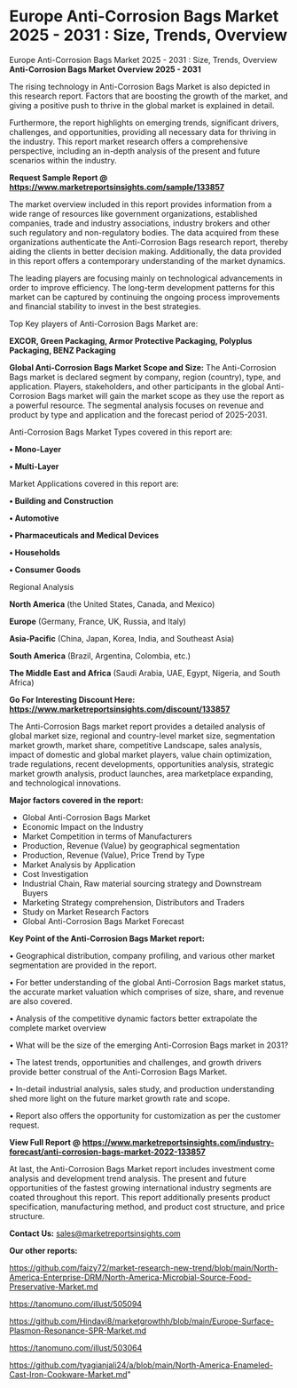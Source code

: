 # Europe Anti-Corrosion Bags Market 2025 - 2031 : Size, Trends, Overview
Europe Anti-Corrosion Bags Market 2025 - 2031 : Size, Trends, Overview
<Strong> Anti-Corrosion Bags Market Overview 2025 - 2031</strong>

The rising technology in Anti-Corrosion Bags Market is also depicted in this research report. Factors that are boosting the growth of the market, and giving a positive push to thrive in the global market is explained in detail.

Furthermore, the report highlights on emerging trends, significant drivers, challenges, and opportunities, providing all necessary data for thriving in the industry. This report market research offers a comprehensive perspective, including an in-depth analysis of the present and future scenarios within the industry.

<strong>Request Sample Report @ <a href=https://www.marketreportsinsights.com/sample/133857>https://www.marketreportsinsights.com/sample/133857</a></strong>

The market overview included in this report provides information from a wide range of resources like government organizations, established companies, trade and industry associations, industry brokers and other such regulatory and non-regulatory bodies. The data acquired from these organizations authenticate the Anti-Corrosion Bags research report, thereby aiding the clients in better decision making. Additionally, the data provided in this report offers a contemporary understanding of the market dynamics.

The leading players are focusing mainly on technological advancements in order to improve efficiency. The long-term development patterns for this market can be captured by continuing the ongoing process improvements and financial stability to invest in the best strategies.

Top Key players of Anti-Corrosion Bags Market are:

<strong>EXCOR, Green Packaging, Armor Protective Packaging, Polyplus Packaging, BENZ Packaging</strong>

<strong><b>Global Anti-Corrosion Bags Market Scope and Size:</b></strong>
The Anti-Corrosion Bags market is declared segment by company, region (country), type, and application. Players, stakeholders, and other participants in the global Anti-Corrosion Bags market will gain the market scope as they use the report as a powerful resource. The segmental analysis focuses on revenue and product by type and application and the forecast period of 2025-2031.

Anti-Corrosion Bags Market Types covered in this report are:

<strong>• Mono-Layer

• Multi-Layer</strong>

Market Applications covered in this report are:

<strong>• Building and Construction

• Automotive

• Pharmaceuticals and Medical Devices

• Households

• Consumer Goods</strong> 

Regional Analysis

<strong>North America</strong> (the United States, Canada, and Mexico)

<strong>Europe</strong> (Germany, France, UK, Russia, and Italy)

<strong>Asia-Pacific</strong> (China, Japan, Korea, India, and Southeast Asia)

<strong>South America</strong> (Brazil, Argentina, Colombia, etc.)

<strong>The Middle East and Africa</strong> (Saudi Arabia, UAE, Egypt, Nigeria, and South Africa)

<strong>Go For Interesting Discount Here: <a href=https://www.marketreportsinsights.com/discount/133857>https://www.marketreportsinsights.com/discount/133857</a></strong>

The Anti-Corrosion Bags market report provides a detailed analysis of global market size, regional and country-level market size, segmentation market growth, market share, competitive Landscape, sales analysis, impact of domestic and global market players, value chain optimization, trade regulations, recent developments, opportunities analysis, strategic market growth analysis, product launches, area marketplace expanding, and technological innovations.

<strong><b>Major factors covered in the report:</b></strong>
<ul>
  <li>Global Anti-Corrosion Bags Market </li>
  <li>Economic Impact on the Industry</li>
  <li>Market Competition in terms of Manufacturers</li>
  <li>Production, Revenue (Value) by geographical segmentation</li>
  <li>Production, Revenue (Value), Price Trend by Type</li>
  <li>Market Analysis by Application</li>
  <li>Cost Investigation</li>
  <li>Industrial Chain, Raw material sourcing strategy and Downstream Buyers</li>
  <li>Marketing Strategy comprehension, Distributors and Traders</li>
  <li>Study on Market Research Factors</li>
  <li>Global Anti-Corrosion Bags Market Forecast</li>
</ul>

<strong><b>Key Point of the Anti-Corrosion Bags Market report:</b></strong>

• Geographical distribution, company profiling, and various other market segmentation are provided in the report.

• For better understanding of the global Anti-Corrosion Bags market status, the accurate market valuation which comprises of size, share, and revenue are also covered.

• Analysis of the competitive dynamic factors better extrapolate the complete market overview

• What will be the size of the emerging Anti-Corrosion Bags market in 2031?

• The latest trends, opportunities and challenges, and growth drivers provide better construal of the Anti-Corrosion Bags Market.

• In-detail industrial analysis, sales study, and production understanding shed more light on the future market growth rate and scope.

• Report also offers the opportunity for customization as per the customer request.

<strong><b>View Full Report @ <a href=https://www.marketreportsinsights.com/industry-forecast/anti-corrosion-bags-market-2022-133857>https://www.marketreportsinsights.com/industry-forecast/anti-corrosion-bags-market-2022-133857</a></b></strong>


At last, the Anti-Corrosion Bags Market report includes investment come analysis and development trend analysis. The present and future opportunities of the fastest growing international industry segments are coated throughout this report. This report additionally presents product specification, manufacturing method, and product cost structure, and price structure.

<strong>Contact Us:</strong>
sales@marketreportsinsights.com

<strong>Our other reports:</strong>

<a href=https://github.com/faizy72/market-research-new-trend/blob/main/North-America-Enterprise-DRM/North-America-Microbial-Source-Food-Preservative-Market.md>https://github.com/faizy72/market-research-new-trend/blob/main/North-America-Enterprise-DRM/North-America-Microbial-Source-Food-Preservative-Market.md</a>

<a href=https://tanomuno.com/illust/505094>https://tanomuno.com/illust/505094</a>

<a href=https://github.com/Hindavi8/marketgrowthh/blob/main/Europe-Surface-Plasmon-Resonance-SPR-Market.md>https://github.com/Hindavi8/marketgrowthh/blob/main/Europe-Surface-Plasmon-Resonance-SPR-Market.md</a>

<a href=https://tanomuno.com/illust/503064>https://tanomuno.com/illust/503064</a>

<a href=https://github.com/tyagianjali24/a/blob/main/North-America-Enameled-Cast-Iron-Cookware-Market.md>https://github.com/tyagianjali24/a/blob/main/North-America-Enameled-Cast-Iron-Cookware-Market.md</a>"
